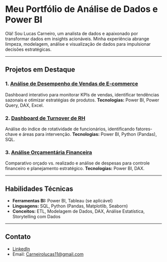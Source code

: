 # Meu Portfólio de Análise de Dados e Power BI

Olá! Sou Lucas Carneiro, um analista de dados e apaixonado por transformar dados em insights acionáveis. Minha experiência abrange limpeza, modelagem, análise e visualização de dados para impulsionar decisões estratégicas.

---

## Projetos em Destaque

### 1. [Análise de Desempenho de Vendas de E-commerce](https://github.com/SeuUsuario/Projeto_Analisador_Vendas)
Dashboard interativo para monitorar KPIs de vendas, identificar tendências sazonais e otimizar estratégias de produtos.
**Tecnologias:** Power BI, Power Query, DAX, Excel.

### 2. [Dashboard de Turnover de RH](https://github.com/SeuUsuario/Projeto_RH_Turnover)
Análise do índice de rotatividade de funcionários, identificando fatores-chave e áreas para intervenção.
**Tecnologias:** Power BI, Python (Pandas), SQL.

### 3. [Análise Orçamentária Financeira](https://github.com/SeuUsuario/Projeto_Orcamento_Financeiro)
Comparativo orçado vs. realizado e análise de despesas para controle financeiro e planejamento estratégico.
**Tecnologias:** Power BI, DAX.

---

## Habilidades Técnicas

* **Ferramentas BI:** Power BI, Tableau (se aplicável)
* **Linguagens:** SQL, Python (Pandas, Matplotlib, Seaborn)
* **Conceitos:** ETL, Modelagem de Dados, DAX, Análise Estatística, Storytelling com Dados

---

## Contato

* [LinkedIn](https://www.linkedin.com/in/lucas-carneiro-69867911b/)
* Email: Carneirolucas11@gmail.com
